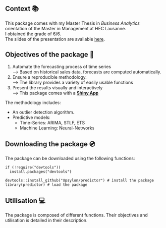 ## Context :books:

This package comes with my Master Thesis in *Business Analytics* orientation of the Master in Management at HEC Lausanne.  
I obtained the grade of 6/6.  
The slides of the presentation are available [here](https://github.com/Upsylon/predictor/blob/master/Thesis%20presentation.pdf).

## Objectives of the package :dart:

1. Automate the forecasting process of time series  
--> Based on historical sales data, forecasts are computed automatically.  
2. Ensure a reproducible methodology.   
--> The library provides a variety of easily usable functions
3. Present the results visually and interactively  
--> This package comes with a [ **Shiny App**](https://upsy.shinyapps.io/Predictor/)

The methodology includes:  
- An outlier detection algorithm.  
- Predictive models:  
     - Time-Series: ARIMA, STLF, ETS  
     - Machine Learning: Neural-Networks  

## Downloading the package :cd:

The package can be downloaded using the following functions:

```{r, eval = FALSE, echo = TRUE}
if (!require("devtools"))
  install.packages("devtools")
  
devtools::install_github("Upsylon/predictor") # install the package
library(predictor) # load the package
```

## Utilisation :computer:

The package is composed of different functions. Their objectives and utilisation is detailed in their description.

